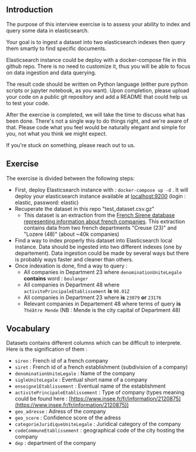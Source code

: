 ## Introduction

The purpose of this interview exercise is to assess your ability to index and query some data in elasticsearch.

Your goal is to ingest a dataset into two elasticsearch indexes then query them smartly to find specific documents.

Elasticsearch instance could be deploy with a docker-compose file in this github repo. There is no need to customize it, thus you will be able to focus on data ingestion and data querying.

The result code should be written on Python language (either pure python scripts or jupyter notebook, as you want). Upon completion, please upload your code on a public git repository and add a README that could help us to test your code.  

After the exercise is completed, we will take the time to discuss what has been done. There's not a single way to do things right, and we're aware of that. Please code what you feel would be naturally elegant and simple for you, not what you think we might expect.

If you're stuck on something, please reach out to us.

## Exercise

The exercise is divided between the following steps:

- First, deploy Elasticsearch instance with : `docker-compose up -d` . It will deploy your elasticsearch instance available at [localhost:9200](http://localhost:9200) (login : elastic, password: elastic)
- Recuperate the dataset in this repo "test_dataset.csv.gz"
    - This dataset is an extraction from the [French Sirene database representing information about french companies](https://www.data.gouv.fr/fr/datasets/base-sirene-des-entreprises-et-de-leurs-etablissements-siren-siret/). This extraction contains data from two french departments "Creuse (23)" and "Lozere (48)" (about ~40k companies)
- Find a way to index properly this dataset into Elasticsearch local instance. Data should be ingested into two different indexes (one by departement). Data ingestion could be made by several ways but there is probably ways faster and cleaner than others.
- Once indexation is done, find a way to query :
    - All companies in Department 23 where `denominationUniteLegale` **contains** word : `boulanger`
    - All companies in Department 48 where `activitePrincipaleEtablissement`  **is** `90.01Z`
    - All companies in Department 23 where **is** `23079` **or** `23176`
    - Relevant companies in Departement 48 where terms of query **is** `Théâtre Mende` (NB : Mende is the city capital of Department 48)
    

## Vocabulary

Datasets contains different columns which can be difficult to interprete. Here is the signification of them :

- `siren` : French id of a french company
- `siret` : French id of a french establishment (subdivision of a company)
- `denominationUniteLegale` : Name of the company
- `sigleUniteLegale` : Eventual short name of a company
- `enseigne1Etablissement` : Eventual name of the establishment
- `activitePrincipaleEtablissement`  : Type of company (types meaning could be found here : [https://www.insee.fr/fr/information/2120875](https://www.insee.fr/fr/information/2120875))
- `geo_adresse` : Adress of the company
- `geo_score` : Confidence score of the adress
- `categorieJuridiqueUniteLegale` : Juridical category of the company
- `codeCommuneEtablissement` : geographical code of the city hosting the company
- `dep` : department of the company
